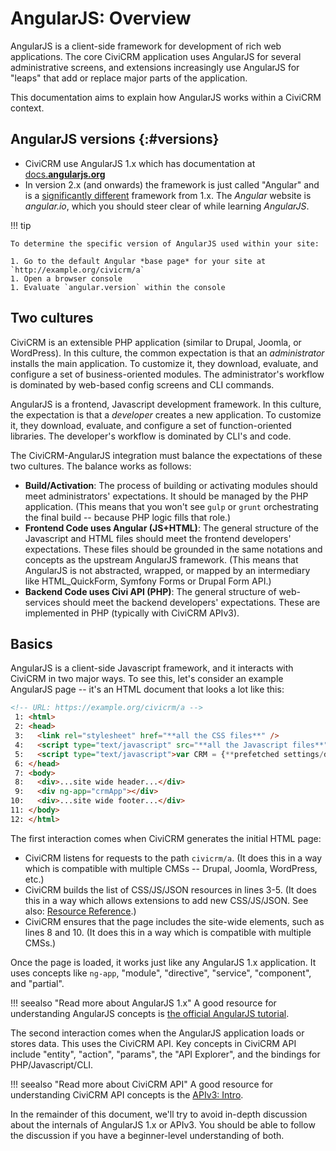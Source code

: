 # AngularJS: Overview

AngularJS is a client-side framework for development of rich web
applications.  The core CiviCRM application uses AngularJS for several
administrative screens, and extensions increasingly use AngularJS for
"leaps" that add or replace major parts of the application.

This documentation aims to explain how AngularJS works within a CiviCRM
context.


## AngularJS versions {:#versions}

* CiviCRM use AngularJS 1.x which has documentation at [docs.**angularjs.org**](https://docs.angularjs.org)
* In version 2.x (and onwards) the framework is just called "Angular" and is a [significantly  different](https://angular.io/guide/ajs-quick-reference) framework from 1.x. The *Angular* website is *angular.io*, which you should steer clear of while learning *AngularJS*.


!!! tip

    To determine the specific version of AngularJS used within your site:

    1. Go to the default Angular *base page* for your site at `http://example.org/civicrm/a`
    1. Open a browser console
    1. Evaluate `angular.version` within the console





## Two cultures

CiviCRM is an extensible PHP application (similar to Drupal, Joomla, or
WordPress).  In this culture, the common expectation is that an
*administrator* installs the main application.  To customize it, they
download, evaluate, and configure a set of business-oriented modules.  The
administrator's workflow is dominated by web-based config screens and CLI
commands.

AngularJS is a frontend, Javascript development framework.  In this culture,
the expectation is that a *developer* creates a new application.  To
customize it, they download, evaluate, and configure a set of
function-oriented libraries.  The developer's workflow is dominated by CLI's
and code.

The CiviCRM-AngularJS integration must balance the expectations of these
two cultures.  The balance works as follows:

 * __Build/Activation__: The process of building or activating modules
   should meet administrators' expectations.  It should be managed by the
   PHP application.  (This means that you won't see `gulp` or `grunt`
   orchestrating the final build -- because PHP logic fills that role.)
 * __Frontend Code uses Angular (JS+HTML)__: The general structure of the
   Javascript and HTML files should meet the frontend developers'
   expectations.  These files should be grounded in the same notations and
   concepts as the upstream AngularJS framework.  (This means that AngularJS
   is not abstracted, wrapped, or mapped by an intermediary like
   HTML_QuickForm, Symfony Forms or Drupal Form API.)
 * __Backend Code uses Civi API (PHP)__: The general structure of
   web-services should meet the backend developers' expectations.  These are
   implemented in PHP (typically with CiviCRM APIv3).

## Basics

AngularJS is a client-side Javascript framework, and it interacts with
CiviCRM in two major ways.  To see this, let's consider an example AngularJS
page -- it's an HTML document that looks a lot like this:

```html
<!-- URL: https://example.org/civicrm/a -->
 1: <html>
 2: <head>
 3:   <link rel="stylesheet" href="**all the CSS files**" />
 4:   <script type="text/javascript" src="**all the Javascript files**"></script>
 5:   <script type="text/javascript">var CRM = {**prefetched settings/data**};</script>
 6: </head>
 7: <body>
 8:   <div>...site wide header...</div>
 9:   <div ng-app="crmApp"></div>
10:   <div>...site wide footer...</div>
11: </body>
12: </html>
```

The first interaction comes when CiviCRM generates the initial HTML page:

 * CiviCRM listens for requests to the path `civicrm/a`. (It does this in a
   way which is compatible with multiple CMSs -- Drupal, Joomla, WordPress, etc.)
 * CiviCRM builds the list of CSS/JS/JSON resources in lines 3-5.  (It does this in a
   way which allows extensions to add new CSS/JS/JSON. See also:
   [Resource Reference](/framework/resources.md).)
 * CiviCRM ensures that the page includes the site-wide elements, such as
   lines 8 and 10. (It does this in a way which is compatible with multiple CMSs.)

Once the page is loaded, it works just like any AngularJS 1.x application.
It uses concepts like `ng-app`, "module", "directive", "service", "component", and
"partial".

!!! seealso "Read more about AngularJS 1.x"
    A good resource for understanding AngularJS concepts is [the
    official AngularJS tutorial](https://code.angularjs.org/1.5.11/docs/tutorial).

The second interaction comes when the AngularJS application loads or stores
data.  This uses the CiviCRM API.  Key concepts in CiviCRM API include
"entity", "action", "params", the "API Explorer", and the bindings for PHP/Javascript/CLI.

!!! seealso "Read more about CiviCRM API"
    A good resource for understanding CiviCRM API concepts is the [APIv3:
    Intro](/api/index.md).

In the remainder of this document, we'll try to avoid in-depth discussion
about the internals of AngularJS 1.x or APIv3.  You should be able to follow
the discussion if you have a beginner-level understanding of both.
